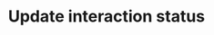 ---
title: Update interaction status
excerpt: >-
  The method is used for receiving the status of a Mobile Push message using
  interaction_id.<br/>This ID is sent along with data in a Mobile Push
  message.<br/><b>Example:</b> "es_interaction_id":
  "2E2E831C-486C-41F9-8E8D-BCD6B7A51A7A".
api:
  file: yespoio.json
  operationId: registerInteractionStatus
deprecated: false
hidden: false
metadata:
  title: ''
  description: ''
  robots: index
next:
  description: ''
---